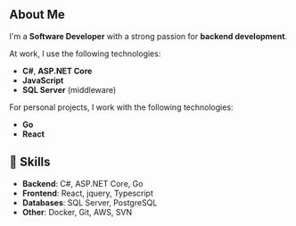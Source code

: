 ## About Me
I'm a **Software Developer** with a strong passion for **backend development**.

At work, I use the following technologies:
- **C#**, **ASP.NET Core**
- **JavaScript**
- **SQL Server** (middleware)

For personal projects, I work with the following technologies:
- **Go**
- **React**

## 🚀 Skills
- **Backend**: C#, ASP.NET Core, Go
- **Frontend**: React, jquery, Typescript
- **Databases**: SQL Server, PostgreSQL
- **Other**: Docker, Git, AWS, SVN
